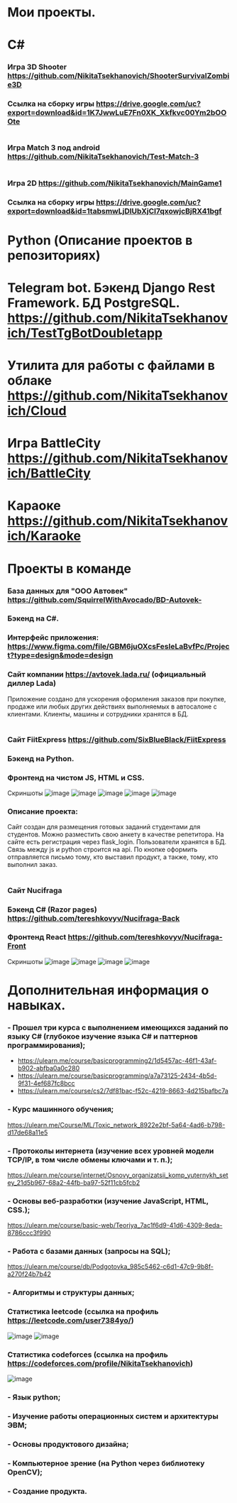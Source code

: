 # Мои проекты.
# C#
### Игра 3D Shooter https://github.com/NikitaTsekhanovich/ShooterSurvivalZombie3D
### Ссылка на сборку игры https://drive.google.com/uc?export=download&id=1K7JwwLuE7Fn0XK_Xkfkvc00Ym2bOOOte
#
### Игра Match 3 под android https://github.com/NikitaTsekhanovich/Test-Match-3 
#
### Игра 2D https://github.com/NikitaTsekhanovich/MainGame1
### Ссылка на сборку игры https://drive.google.com/uc?export=download&id=1tabsmwLjDIUbXjCI7qxowjcBjRX41bgf
# Python (Описание проектов в репозиториях)
# Telegram bot. Бэкенд Django Rest Framework. БД PostgreSQL. https://github.com/NikitaTsekhanovich/TestTgBotDoubletapp
# Утилита для работы с файлами в облаке https://github.com/NikitaTsekhanovich/Cloud
# Игра BattleCity https://github.com/NikitaTsekhanovich/BattleCity 
# Караоке https://github.com/NikitaTsekhanovich/Karaoke
# Проекты в команде
### База данных для "ООО Автовек" https://github.com/SquirrelWithAvocado/BD-Autovek- 
### Бэкенд на C#.
### Интерфейс приложения: https://www.figma.com/file/GBM6juOXcsFesleLaBvfPc/Project?type=design&mode=design
### Сайт компании https://avtovek.lada.ru/ (официальный диллер Lada)
Приложение создано для ускорения оформления заказов при покупке, продаже или любых других действиях выполняемых в автосалоне с клиентами.
Клиенты, машины и сотрудники хранятся в БД.
#
### Сайт FiitExpress https://github.com/SixBlueBlack/FiitExpress
### Бэкенд на Python.
### Фронтенд на чистом JS, HTML и CSS.
Скриншоты 
![image](https://github.com/NikitaTsekhanovich/Resume/assets/92225631/1993cfa6-00f6-4aa0-bfea-7db2f8a008d5)
![image](https://github.com/NikitaTsekhanovich/Resume/assets/92225631/bb73eae4-4e55-4385-abb1-da216476fabb)
![image](https://github.com/NikitaTsekhanovich/Resume/assets/92225631/9a153c6d-fd91-4234-97da-15d522a2df56)
![image](https://github.com/NikitaTsekhanovich/Resume/assets/92225631/bf857b5e-e4ff-489a-ad6d-f524994e683a)
![image](https://github.com/NikitaTsekhanovich/Resume/assets/92225631/a197b5c7-012b-442e-9cfc-4ee11d5e79dd)
### Описание проекта:
Сайт создан для размещения готовых заданий студентами для студентов. 
Можно разместить свою анкету в качестве репетитора. На сайте есть регистрация через flask_login.
Пользователи хранятся в БД. Связь между js и python строится на api. 
По кнопке оформить отправляется письмо тому, кто выставил продукт, а также, тому, кто выполнил заказ. 
#
### Сайт Nucifraga
### Бэкенд C# (Razor pages) https://github.com/tereshkovyv/Nucifraga-Back
### Фронтенд React https://github.com/tereshkovyv/Nucifraga-Front
Скриншоты 
![image](https://github.com/NikitaTsekhanovich/Resume/assets/92225631/eedfe7eb-660f-4e08-91e6-721371d23597)
![image](https://github.com/NikitaTsekhanovich/Resume/assets/92225631/63f4c096-5987-4f18-9b2b-46d1ef377e04)
![image](https://github.com/NikitaTsekhanovich/Resume/assets/92225631/de92033d-a78a-418b-a0a4-088a6f952a5d)
![image](https://github.com/NikitaTsekhanovich/Resume/assets/92225631/e9ef2b23-283d-4e5d-8ca9-490a3a39b0e6)

# Дополнительная информация о навыках.

### - Прошел три курса с выполнением имеющихся заданий по языку C# (глубокое изучение языка C# и паттернов программирования);

- https://ulearn.me/course/basicprogramming2/1d5457ac-46f1-43af-b902-abfba0a0c280
- https://ulearn.me/course/basicprogramming/a7a73125-2434-4b5d-9f31-4ef687fc8bcc
- https://ulearn.me/course/cs2/7df81bac-f52c-4219-8663-4d215bafbc7a

### - Курс машинного обучения;
https://ulearn.me/Course/ML/Toxic_network_8922e2bf-5a64-4ad6-b798-d17de68a11e5

### - Протоколы интернета (изучение всех уровней модели TCP/IP, в том числе обмены ключами и т. п.);
https://ulearn.me/course/internet/Osnovy_organizatsii_komp_yuternykh_setey_21d5b967-68a2-44fb-ba97-52f11cb5fcb2

### - Основы веб-разработки (изучение JavaScript, HTML, CSS.);
https://ulearn.me/course/basic-web/Teoriya_7ac1f6d9-41d6-4309-8eda-8786ccc3f990

### - Работа с базами данных (запросы на SQL);
https://ulearn.me/course/db/Podgotovka_985c5462-c6d1-47c9-9b8f-a270f24b7b42

### - Алгоритмы и структуры данных;
### Статистика leetcode (ссылка на профиль https://leetcode.com/user7384yo/)
![image](https://github.com/NikitaTsekhanovich/Resume/assets/92225631/d3249573-2533-498d-9b65-f2d481c63610)
![image](https://github.com/NikitaTsekhanovich/Resume/assets/92225631/8da97fb8-1346-432b-8837-eb108205e21a)

### Статистика codeforces  (ссылка на профиль https://codeforces.com/profile/NikitaTsekhanovich)
![image](https://github.com/NikitaTsekhanovich/Resume/assets/92225631/d3ff2537-981e-4875-8184-90b2bb83219c)

### - Язык python;
### - Изучение работы операционных систем и архитектуры ЭВМ;
### - Основы продуктового дизайна;
### - Компьютерное зрение (на Python через библиотеку OpenCV);
### - Создание продукта.




